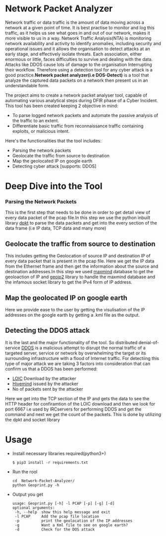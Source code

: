 # Network Packet Analyzer




Network traffic or data traffic is the amount of data moving across a network at a given point of time. It is best practise to monitor and log this traffic, as it helps us see what goes in and out of our network, makes it more visible to us in a way.
Network Traffic Analysis(NTA) is monitoring network availability and activity to identify anomalies, including security and operational issues and it allows the organisation to detect attacks at an early stage, and effectively isolate threats. Each association, either enormous or little, faces difficulties to survive and dealing with the data.
Attacks like DDOS cause lots of damage to the organisation Interrupting their workflow. Therefore using a detection tool for any cyber attack is a good practice.**Network packet analyzer(i.e DOS-Detect)** is a tool that analyze the captured data packets on a network then present us in an understandable form.

The project aims to create a network packet analyser tool, capable of automating various analytical steps during DFIR phase of a Cyber Incident.
This tool has been created keeping 2 objective in mind:
- To parse logged network packets and automate the passive analysis of the traffic to an extent.
- Differentiate basic traffic from reconnaissance traffic containing exploits, or malicious intent.

Here's  the functionalities that the tool includes:
- Parsing the network packets
- Geolocate the traffic from source to destination
- Map the geolocated IP on google earth
- Detecting cyber attack [supports: DDOS]


# Deep Dive into the Tool

### Parsing the Network Packets

This is the first step that needs to be done in order to get detail view of every data packet of the pcap file.In this step we use the python inbuilt library [dpkt](https://dpkt.readthedocs.io/en/latest/) to parse the data packets and get into the every section of the data frame (i.e IP data, TCP data and many more)

## Geolocate the traffic from source to destination
This includes getting the Geolocation of source IP  and destination IP of every data packet that is present in the pcap file. Here we get the IP data from the Ethernet frame and then get the information about the source and destination addresses.In this step we used [maxmind](https://www.maxmind.com/en/home) database to get the geoloaction of IP and [geoip2](https://pypi.org/project/geoip2/) library to handle the maxmind database and the infamous socket library to get the IPv4 form of IP address.

## Map the geolocated IP on google earth
Here we provide ease to the user by getting the visulisation of the IP addresses on the google earth by getting a .kml file as the output. 

## Detecting the DDOS attack
It is the last and the major functionality of the tool. So distributed denial-of-service [DDOS](https://www.cloudflare.com/en-in/learning/ddos/what-is-a-ddos-attack/) is a malicious attempt to disrupt the normal traffic of a targeted server, service or network by overwhelming the target or its surrounding infrastructure with a flood of Internet traffic. For detectiing this type of major attack we are taking 3 factors into consideration that can confirm us that a DDOS has been performed:
- [LOIC](https://www.wallarm.com/what/what-is-low-orbit-ion-cannon-loic) Download by the attacker
- [Hivemind](https://www.wallarm.com/what/what-is-low-orbit-ion-cannon-loic) issued by the attacker
- No of packets sent by the attacker

Here we get into the TCP section of the IP and gets the data to see the HTTP header for confiramtion of the LOIC download and then we look for port 6667 i.e used by IRCservers for performing DDOS and get the command and next we get the count of the packets.
This is done by utilizing the dpkt and socket library


# Usage


- Install necessary libraries required(python3+)

      $ pip3 install -r requirements.txt

- Run the rool 
       
      cd  Network-Packet-Analyzer/
      python Geoprint.py -h

- Output you get

      usage: Geoprint.py [-h] -l PCAP [-p] [-g] [-d]
      optional arguments:
       -h, --help  show this help message and exit
       -l PCAP     Add the pcap file location
       -p          print the geolocation of the IP addresses
       -g          Want a Kml file to see on google earth?
       -d          Check for the DOS attack


